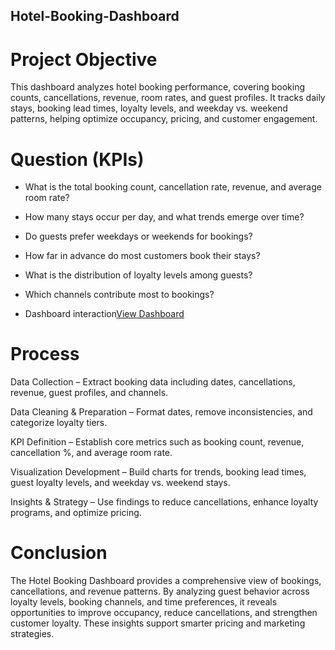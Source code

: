 ## Hotel-Booking-Dashboard

# Project Objective
This dashboard analyzes hotel booking performance, covering booking counts, cancellations, revenue, room rates, and guest profiles. It tracks daily stays, booking lead times, loyalty levels, and weekday vs. weekend patterns, helping optimize occupancy, pricing, and customer engagement.

# Question (KPIs)

- What is the total booking count, cancellation rate, revenue, and average room rate?
- How many stays occur per day, and what trends emerge over time?
- Do guests prefer weekdays or weekends for bookings?
- How far in advance do most customers book their stays?
- What is the distribution of loyalty levels among guests?
- Which channels contribute most to bookings?

- Dashboard interaction<a href="https://github.com/Abishek1699/Hotel-Booking-Dashboard/blob/main/Hotel_booking_dashboard_screenshot.png">View Dashboard</a>

# Process

Data Collection – Extract booking data including dates, cancellations, revenue, guest profiles, and channels.

Data Cleaning & Preparation – Format dates, remove inconsistencies, and categorize loyalty tiers.

KPI Definition – Establish core metrics such as booking count, revenue, cancellation %, and average room rate.

Visualization Development – Build charts for trends, booking lead times, guest loyalty levels, and weekday vs. weekend stays.

Insights & Strategy – Use findings to reduce cancellations, enhance loyalty programs, and optimize pricing.

# Conclusion

The Hotel Booking Dashboard provides a comprehensive view of bookings, cancellations, and revenue patterns. By analyzing guest behavior across loyalty levels, booking channels, and time preferences, it reveals opportunities to improve occupancy, reduce cancellations, and strengthen customer loyalty. These insights support smarter pricing and marketing strategies.
